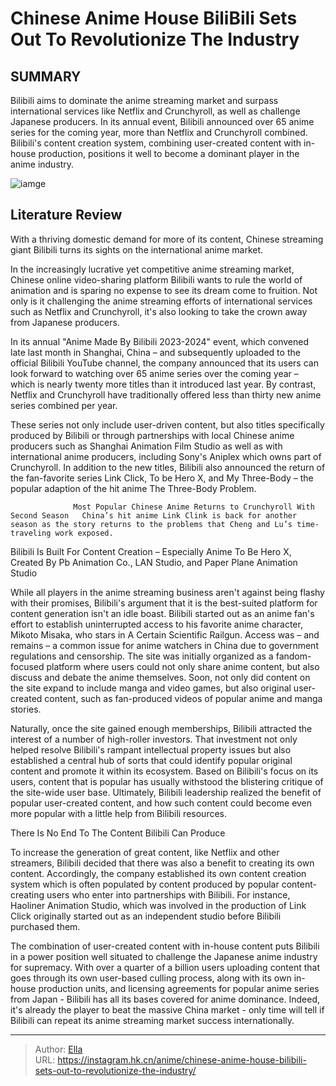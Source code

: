# Chinese Anime House BiliBili Sets Out To Revolutionize The Industry


## SUMMARY 



  Bilibili aims to dominate the anime streaming market and surpass international services like Netflix and Crunchyroll, as well as challenge Japanese producers.   In its annual event, Bilibili announced over 65 anime series for the coming year, more than Netflix and Crunchyroll combined.   Bilibili&#39;s content creation system, combining user-created content with in-house production, positions it well to become a dominant player in the anime industry.  

![iamge](https://static1.srcdn.com/wordpress/wp-content/uploads/2023/10/bilibili_s-yao-chinese-tales.jpg)

## Literature Review

With a thriving domestic demand for more of its content, Chinese streaming giant Bilibili turns its sights on the international anime market.




In the increasingly lucrative yet competitive anime streaming market, Chinese online video-sharing platform Bilibili wants to rule the world of animation and is sparing no expense to see its dream come to fruition. Not only is it challenging the anime streaming efforts of international services such as Netflix and Crunchyroll, it&#39;s also looking to take the crown away from Japanese producers.




In its annual &#34;Anime Made By Bilibili 2023-2024&#34; event, which convened late last month in Shanghai, China – and subsequently uploaded to the official Bilibili YouTube channel, the company announced that its users can look forward to watching over 65 anime series over the coming year – which is nearly twenty more titles than it introduced last year. By contrast, Netflix and Crunchyroll have traditionally offered less than thirty new anime series combined per year.


 

These series not only include user-driven content, but also titles specifically produced by Bilibili or through partnerships with local Chinese anime producers such as Shanghai Animation Film Studio as well as with international anime producers, including Sony&#39;s Aniplex which owns part of Crunchyroll. In addition to the new titles, Bilibili also announced the return of the fan-favorite series Link Click, To be Hero X, and My Three-Body – the popular adaption of the hit anime The Three-Body Problem.




                  Most Popular Chinese Anime Returns to Crunchyroll With Second Season   China’s hit anime Link Clink is back for another season as the story returns to the problems that Cheng and Lu’s time-traveling work exposed.   


 Bilibili Is Built For Content Creation – Especially Anime 
To Be Hero X, Created By Pb Animation Co., LAN Studio, and Paper Plane Animation Studio
          

While all players in the anime streaming business aren&#39;t against being flashy with their promises, Bilibili&#39;s argument that it is the best-suited platform for content generation isn&#39;t an idle boast. Bilibili started out as an anime fan&#39;s effort to establish uninterrupted access to his favorite anime character, Mikoto Misaka, who stars in A Certain Scientific Railgun. Access was – and remains – a common issue for anime watchers in China due to government regulations and censorship. The site was initially organized as a fandom-focused platform where users could not only share anime content, but also discuss and debate the anime themselves. Soon, not only did content on the site expand to include manga and video games, but also original user-created content, such as fan-produced videos of popular anime and manga stories.




Naturally, once the site gained enough memberships, Bilibili attracted the interest of a number of high-roller investors. That investment not only helped resolve Bilibili&#39;s rampant intellectual property issues but also established a central hub of sorts that could identify popular original content and promote it within its ecosystem. Based on Bilibili&#39;s focus on its users, content that is popular has usually withstood the blistering critique of the site-wide user base. Ultimately, Bilibili leadership realized the benefit of popular user-created content, and how such content could become even more popular with a little help from Bilibili resources.



 There Is No End To The Content Bilibili Can Produce 
          

To increase the generation of great content, like Netflix and other streamers, Bilibili decided that there was also a benefit to creating its own content. Accordingly, the company established its own content creation system which is often populated by content produced by popular content-creating users who enter into partnerships with Bilibili. For instance, Haoliner Animation Studio, which was involved in the production of Link Click originally started out as an independent studio before Bilibili purchased them.




The combination of user-created content with in-house content puts Bilibili in a power position well situated to challenge the Japanese anime industry for supremacy. With over a quarter of a billion users uploading content that goes through its own user-based culling process, along with its own in-house production units, and licensing agreements for popular anime series from Japan - Bilibili has all its bases covered for anime dominance. Indeed, it&#39;s already the player to beat the massive China market - only time will tell if Bilibili can repeat its anime streaming market success internationally.



---

> Author: [Ella](https://instagram.hk.cn/)  
> URL: https://instagram.hk.cn/anime/chinese-anime-house-bilibili-sets-out-to-revolutionize-the-industry/  

